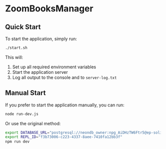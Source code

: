 # ZoomBooksManager

## Quick Start

To start the application, simply run:

```bash
./start.sh
```

This will:
1. Set up all required environment variables
2. Start the application server
3. Log all output to the console and to `server-log.txt`

## Manual Start

If you prefer to start the application manually, you can run:

```bash
node run-dev.js
```

Or use the original method:

```bash
export DATABASE_URL="postgresql://neondb_owner:npg_AiDHzTW6Ftr5@ep-solitary-boat-a48bij2d.us-east-1.aws.neon.tech/neondb?sslmode=require"
export REPL_ID="f3b73006-c223-4337-8aee-7410fa12bb3f"
npm run dev
